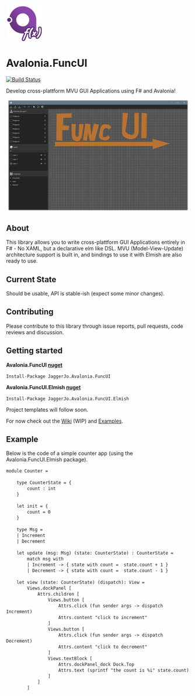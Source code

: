 

<img src="github/img/icon.png" width="100"/>

# Avalonia.FuncUI

[![Build Status](https://voyonic-labs.visualstudio.com/Avalonia.FuncUI/_apis/build/status/JaggerJo.Avalonia.FuncUI?branchName=master)](https://voyonic-labs.visualstudio.com/Avalonia.FuncUI/_build/latest?definitionId=10&branchName=master)

Develop cross-plattform MVU GUI Applications using F# and Avalonia!

![](github/img/hero.png)

## About
This library allows you to write cross-plattform GUI Applications entirely in F# - No XAML, but a declarative elm like DSL. MVU (Model-View-Update) architecture support is built in, and bindings to use it with Elmish are also ready to use.

## Current State
Should be usable, API is stable-ish (expect some minor changes).

## Contributing
Please contribute to this library through issue reports, pull requests, code reviews and discussion.

## Getting started

**Avalonia.FuncUI [nuget](https://www.nuget.org/packages/JaggerJo.Avalonia.FuncUI/)**
```
Install-Package JaggerJo.Avalonia.FuncUI
```

**Avalonia.FuncUI.Elmish [nuget](https://www.nuget.org/packages/JaggerJo.Avalonia.FuncUI.Elmish/)**
```
Install-Package JaggerJo.Avalonia.FuncUI.Elmish
```

Project templates will follow soon.

For now check out the [Wiki](https://github.com/JaggerJo/Avalonia.FuncUI/wiki) (WIP) and [Examples](https://github.com/JaggerJo/Avalonia.FuncUI/tree/master/src/Examples).

## Example
Below is the code of a simple counter app (using the Avalonia.FuncUI.Elmish package).

```f#
module Counter =

    type CounterState = {
        count : int
    }

    let init = {
        count = 0
    }

    type Msg =
    | Increment
    | Decrement

    let update (msg: Msg) (state: CounterState) : CounterState =
        match msg with
        | Increment -> { state with count =  state.count + 1 }
        | Decrement -> { state with count =  state.count - 1 }
    
    let view (state: CounterState) (dispatch): View =
        Views.dockPanel [
            Attrs.children [
                Views.button [
                    Attrs.click (fun sender args -> dispatch Increment)
                    Attrs.content "click to increment"
                ]
                Views.button [
                    Attrs.click (fun sender args -> dispatch Decrement)
                    Attrs.content "click to decrement" 
                ]
                Views.textBlock [
                    Attrs.dockPanel_dock Dock.Top
                    Attrs.text (sprintf "the count is %i" state.count)
                ]
            ]
        ]    
```
